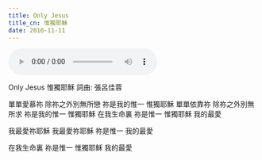 ```yaml
---
title: Only Jesus
title_cn: 惟獨耶穌
date: 2016-11-11
---
```


<audio controls src="/content/posts/only-jesus/only-jesus.mp3"></audio>

Only Jesus
惟獨耶穌
詞曲: 張呂佳蓉

單單愛慕祢
除祢之外別無所戀
祢是我的惟一
惟獨耶穌
單單依靠祢
除祢之外別無所求
祢是我的惟一
惟獨耶穌
在我生命裏
祢是惟一
惟獨耶穌
我的最愛

我最愛祢耶穌
我最愛祢耶穌
祢是惟一
我的最愛

在我生命裏
祢是惟一
惟獨耶穌
我的最愛
